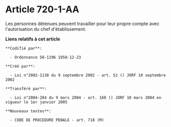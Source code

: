 # Article 720-1-AA

Les personnes détenues peuvent travailler pour leur propre compte avec l'autorisation du chef d'établissement.

**Liens relatifs à cet article**

	**Codifié par**:

	  - Ordonnance 58-1296 1958-12-23

	**Créé par**:

	  - Loi n°2002-1138 du 9 septembre 2002 - art. 52 () JORF 10 septembre 2002

	**Transféré par**:

	  - Loi n°2004-204 du 9 mars 2004 - art. 168 () JORF 10 mars 2004 en vigueur le 1er janvier 2005

	**Nouveaux textes**:

	  - CODE DE PROCEDURE PENALE - art. 718 (M)
